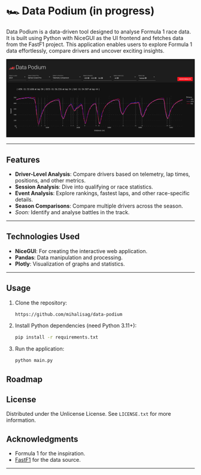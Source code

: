 # 🏎️ Data Podium (in progress)


Data Podium is a data-driven tool designed to analyse Formula 1 race data. It is built using Python with NiceGUI as the UI frontend and fetches data from the FastF1 project. This application enables users to explore Formula 1 data effortlessly, compare drivers and uncover exciting insights.


![Main Screen](/images/main_screen.png)


---

## Features

- **Driver-Level Analysis**: Compare drivers based on telemetry, lap times, positions, and other metrics.
- **Session Analysis**: Dive into qualifying or race statistics.
- **Event Analysis**: Explore rankings, fastest laps, and other race-specific details.
- **Season Comparisons**: Compare multiple drivers across the season.
- *Soon:* Identify and analyse battles in the track.

---

## Technologies Used

- **NiceGUI**: For creating the interactive web application.
- **Pandas**: Data manipulation and processing.
- **Plotly**: Visualization of graphs and statistics.


---

<!-- USAGE -->
## Usage

1. Clone the repository:
    ```sh
    https://github.com/mihalisag/data-podium
    ```
2. Install Python dependencies (need Python 3.11+):
    ```sh
    pip install -r requirements.txt
    ```

3. Run the application:
    ```sh
    python main.py
    ```

<!-- ROADMAP -->
## Roadmap

<!-- LICENSE -->
## License

Distributed under the Unlicense License. See `LICENSE.txt` for more information.


## Acknowledgments

- Formula 1 for the inspiration.
- [FastF1](https://github.com/theOehrly/Fast-F1) for the data source.

---

